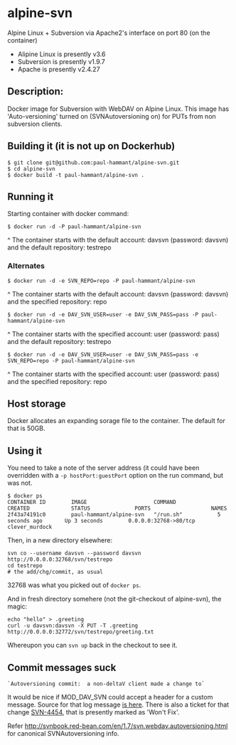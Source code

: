 # alpine-svn

Alpine Linux + Subversion via Apache2's interface on port 80 (on the container)

* Alipine Linux is presently v3.6
* Subversion is presently v1.9.7
* Apache is presently v2.4.27

## Description:

Docker image for Subversion with WebDAV on Alpine Linux. This image has 'Auto-versioning' turned on (SVNAutoversioning on) for PUTs from non subversion clients.

## Building it (it is not up on Dockerhub)

```
$ git clone git@github.com:paul-hammant/alpine-svn.git
$ cd alpine-svn
$ docker build -t paul-hammant/alpine-svn .
```

## Running it

Starting container with docker command:

```
$ docker run -d -P paul-hammant/alpine-svn
```
^ The container starts with the default account: davsvn (password: davsvn) and the default repository: testrepo

### Alternates

```
$ docker run -d -e SVN_REPO=repo -P paul-hammant/alpine-svn
```
^ The container starts with the default account: davsvn (password: davsvn) and the specified repository: repo

```
$ docker run -d -e DAV_SVN_USER=user -e DAV_SVN_PASS=pass -P paul-hammant/alpine-svn
```
^ The container starts with the specified account: user (password: pass) and the default repository: testrepo

```
$ docker run -d -e DAV_SVN_USER=user -e DAV_SVN_PASS=pass -e SVN_REPO=repo -P paul-hammant/alpine-svn
```
^ The container starts with the specified account: user (password: pass) and the specified repository: repo

## Host storage

Docker allocates an expanding sorage file to the container. The default for that is 50GB.

## Using it

You need to take a note of the server address (it could have been overridden with a `-p hostPort:guestPort` option on the run command, but was not.
```
$ docker ps 
CONTAINER ID        IMAGE                     COMMAND             CREATED             STATUS              PORTS                   NAMES
2f43a74191c0        paul-hammant/alpine-svn   "/run.sh"           5 seconds ago       Up 3 seconds        0.0.0.0:32768->80/tcp   clever_murdock
```

Then, in a new directory elsewhere:

```
svn co --username davsvn --password davsvn http://0.0.0.0:32768/svn/testrepo
cd testrepo
# the add/chg/commit, as usual
```
32768 was what you picked out of `docker ps`.

And in fresh directory somehere (not the git-checkout of alpine-svn), the magic:

```
echo "hello" > .greeting
curl -u davsvn:davsvn -X PUT -T .greeting http://0.0.0.0:32772/svn/testrepo/greeting.txt
```

Whereupon you can `svn up` back in the checkout to see it.

## Commit messages suck

    `Autoversioning commit:  a non-deltaV client made a change to`

It would be nice if MOD_DAV_SVN could accept a header for a custom message. Source for that log message [is here](https://svn.apache.org/repos/asf/subversion/trunk/subversion/mod_dav_svn/version.c). There is also a
ticket for that change [SVN-4454](https://issues.apache.org/jira/browse/SVN-4454), that is presently
marked as 'Won't Fix'.

Refer http://svnbook.red-bean.com/en/1.7/svn.webdav.autoversioning.html for canonical SVNAutoversioning info.
